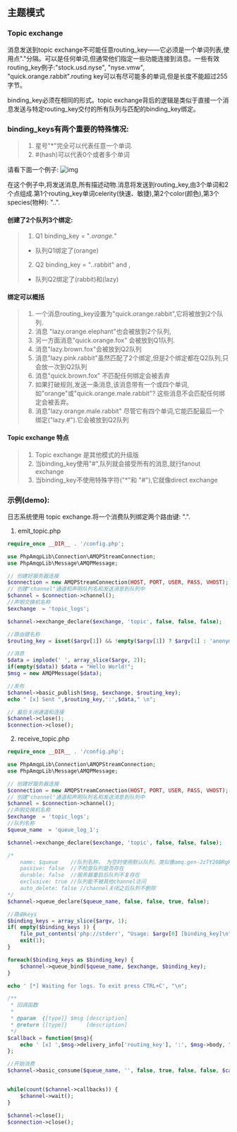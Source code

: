 ## 主题模式


### Topic exchange

消息发送到topic exchange不可能任意routing_key——它必须是一个单词列表,使用点"."分隔。可以是任何单词,但通常他们指定一些功能连接到消息。一些有效routing_key例子:"stock.usd.nyse", "nyse.vmw", "quick.orange.rabbit".routing key可以有尽可能多的单词,但是长度不能超过255字节。

binding_key必须在相同的形式。topic exchange背后的逻辑是类似于直接一个消息发送与特定routing_key交付的所有队列与匹配的binding_key绑定。

### binding_keys有两个重要的特殊情况:
> 1. 星号"*"完全可以代表任意一个单词.
> 2. #(hash)可以代表0个或者多个单词

请看下面一个例子:
![img](https://tanda517886160.github.io/resources/images/rabbitmq/6-1.png)

在这个例子中,将发送消息,所有描述动物.消息将发送到routing_key,由3个单词和2个点组成.第1个routing_key单词celerity(快速、敏捷),第2个color(颜色),第3个species(物种): "<celerity>.<colour>.<species>".


#### 创建了2个队列3个绑定: 
> 1. Q1 binding_key = "*.orange.*"
> - 队列Q1绑定了(orange)
> 2. Q2 binding_key = "*.*.rabbit" and ,
> - 队列Q2绑定了(rabbit)和(lazy)


####  绑定可以概括
> 1. 一个消息routing_key设置为"quick.orange.rabbit",它将被放到2个队列.
> 2. 消息 "lazy.orange.elephant"也会被放到2个队列,
> 3. 另一方面消息"quick.orange.fox" 会被放到Q1队列. 
> 4. 消息"lazy.brown.fox"会被放到Q2队列
> 5. 消息"lazy.pink.rabbit"虽然匹配了2个绑定,但是2个绑定都在Q2队列,只会放一次到Q2队列
> 6. 消息"quick.brown.fox" 不匹配任何绑定会被丢弃
> 7. 如果打破规则,发送一条消息,该消息带有一个或四个单词,如"orange"或"quick.orange.male.rabbit"? 这些消息不会匹配任何绑定会被丢弃。
> 8. 消息"lazy.orange.male.rabbit" 尽管它有四个单词,它能匹配最后一个绑定("lazy.#").它会被放到Q2队列

#### Topic exchange 特点
> 1. Topic exchange 是其他模式的升级版
> 2. 当binding_key使用"#",队列就会接受所有的消息,就行fanout exchange
> 3. 当binding_key不使用特殊字符("*"和 "#"),它就像direct exchange


### 示例(demo):
日志系统使用 topic exchange.将一个消费队列绑定两个路由键: "<facility>.<severity>".

1. emit_topic.php

```php
require_once __DIR__ . '/config.php';

use PhpAmqpLib\Connection\AMQPStreamConnection;
use PhpAmqpLib\Message\AMQPMessage;

// 创建好服务器连接
$connection = new AMQPStreamConnection(HOST, PORT, USER, PASS, VHOST);
// 创建"channel"通道和声明队列名和发送消息到队列中
$channel = $connection->channel();
//声明交换机名称
$exchange  = 'topic_logs';

$channel->exchange_declare($exchange, 'topic', false, false, false);

//路由键名称
$routing_key = isset($argv[1]) && !empty($argv[1]) ? $argv[1] : 'anonymous.info';

//消息
$data = implode(' ', array_slice($argv, 2));
if(empty($data)) $data = "Hello World!";
$msg = new AMQPMessage($data);

//发布
$channel->basic_publish($msg, $exchange, $routing_key);
echo " [x] Sent ",$routing_key,':',$data," \n";

// 最后关闭通道和连接
$channel->close();
$connection->close();
```


2. receive_topic.php

```php
require_once __DIR__ . '/config.php';

use PhpAmqpLib\Connection\AMQPStreamConnection;
use PhpAmqpLib\Message\AMQPMessage;

// 创建好服务器连接
$connection = new AMQPStreamConnection(HOST, PORT, USER, PASS, VHOST);
// 创建"channel"通道和声明队列名和发送消息到队列中
$channel = $connection->channel();
//声明交换机名称
$exchange  = 'topic_logs';
//队列名称
$queue_name  = 'queue_log_1';

$channel->exchange_declare($exchange, 'topic', false, false, false);

/*
    name: $queue    //队列名称， 为空时使用默认队列，类似像amq.gen-JzTY20BRgKO-HjmUJj0wLg。
    passive: false  //不检查队列是否存在
    durable: false  //服务器重启后队列不复存在
    exclusive: true //队列能不被其他channel访问
    auto_delete: false //channel关闭之后队列不删除
*/
$channel->queue_declare($queue_name, false, false, true, false);

//路由keys
$binding_keys = array_slice($argv, 1);
if( empty($binding_keys )) {
    file_put_contents('php://stderr', "Usage: $argv[0] [binding_key]\n");
    exit(1);
}

foreach($binding_keys as $binding_key) {
    $channel->queue_bind($queue_name, $exchange, $binding_key);
}

echo ' [*] Waiting for logs. To exit press CTRL+C', "\n";

/**
 * 回调函数
 * 
 * @param  {[type]} $msg [description]
 * @return {[type]}      [description]
 */
$callback = function($msg){
    echo ' [x] ',$msg->delivery_info['routing_key'], ':', $msg->body, "\n";
};

//开始消费
$channel->basic_consume($queue_name, '', false, true, false, false, $callback);


while(count($channel->callbacks)) {
    $channel->wait();
}

$channel->close();
$connection->close();
```

